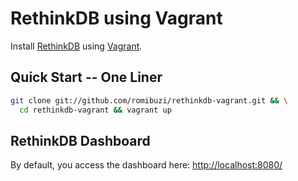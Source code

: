 # RethinkDB using Vagrant

Install [RethinkDB](http://rethinkdb.com) using [Vagrant](http://vagrantup.com).

## Quick Start -- One Liner

```bash
git clone git://github.com/romibuzi/rethinkdb-vagrant.git && \
  cd rethinkdb-vagrant && vagrant up
```

## RethinkDB Dashboard

By default, you access the dashboard here:
[http://localhost:8080/](http://localhost:8080/)
